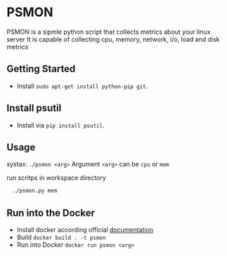 # PSMON

PSMON is a sipmle python script that collects metrics about your linux server
It is capable of collecting cpu, memory, network, i/o, load and disk metrics

## Getting Started

  * Install `sudo apt-get install python-pip git`.

## Install psutil

  * Install via `pip install psutil`.

## Usage

  systax: `./psmon <arg>`
  Argument `<arg>` can be `cpu` or `mem`

  run scritps in workspace directory
  ```sh
    ./psmon.py mem
  ```

## Run into the Docker
  * Install docker according official [documentation](https://docs.docker.com/install/linux/docker-ce/debian/)
  * Build `docker build . -t psmon`
  * Run into Docker `docker run psmon <arg>`
